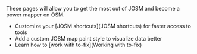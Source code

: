 These pages will allow you to get the most out of JOSM and become a power mapper on OSM.

- Customize your [JOSM shortcuts](JOSM shortcuts) for faster access to tools
- Add a custom JOSM map paint style to visualize data better
- Learn how to [work with to-fix](Working with to-fix)